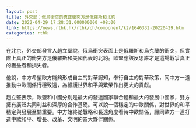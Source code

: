 ```yaml
---
layout: post
title: 外交部：俄烏衝突的真正衝突方是俄羅斯和北約
date: 2022-04-29 17:28:31.000000000 +08:00
link: https://news.rthk.hk/rthk/ch/component/k2/1646332-20220429.htm
categories: rthk
---
```


在北京，外交部發言人趙立堅說，俄烏衝突表面上是俄羅斯和烏克蘭的衝突，但實際上真正的衝突方是俄羅斯和美國代表的北約。歐盟應該反思誰才是這場戰爭真正的獲益者和損失者。

他說，中方希望歐方能夠形成自主的對華認知，奉行自主的對華政策，同中方一道推動中歐關係行穩致遠，為維護世界和平與繁榮作出更大的貢獻。

趙立堅表示，歐盟和中國分別是最大的發達國家聯合體和最大的發展中國家，雙方擁有廣泛共同利益和深厚的合作基礎。可以說一個穩定的中歐關係，對世界的和平穩定與發展至關重要。中方始終從戰略和長遠角度看待中歐關係，願同歐方一道打造中歐和平、增長、改革、文明的四大夥伴關係。
